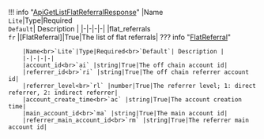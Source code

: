 !!! info "[ApiGetListFlatReferralResponse](/../../schemas/api_get_list_flat_referral_response)"
    |Name<br>`Lite`|Type|Required<br>`Default`| Description |
    |-|-|-|-|
    |flat_referrals<br>`fr` |[FlatReferral]|True|The list of flat referrals|
    ??? info "[FlatReferral](/../../schemas/flat_referral)"
        <br>

        |Name<br>`Lite`|Type|Required<br>`Default`| Description |
        |-|-|-|-|
        |account_id<br>`ai` |string|True|The off chain account id|
        |referrer_id<br>`ri` |string|True|The off chain referrer account id|
        |referrer_level<br>`rl` |number|True|The referrer level; 1: direct referrer, 2: indirect referrer|
        |account_create_time<br>`ac` |string|True|The account creation time|
        |main_account_id<br>`ma` |string|True|The main account id|
        |referrer_main_account_id<br>`rm` |string|True|The referrer main account id|
